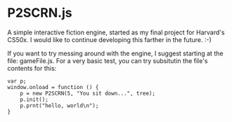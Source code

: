 # P2SCRN.js

A simple interactive fiction engine, started as my final project for Harvard's CS50x.
I would like to continue developing this farther in the future. :-)

If you want to try messing around with the engine, I suggest starting at the file: gameFile.js.
For a very basic test, you can try subsitutin the file's contents for this:


	var p;
	window.onload = function () {
		p = new P2SCRN(5, "You sit down...", tree);
		p.init(); 
		p.prnt("hello, world\n");
	}
